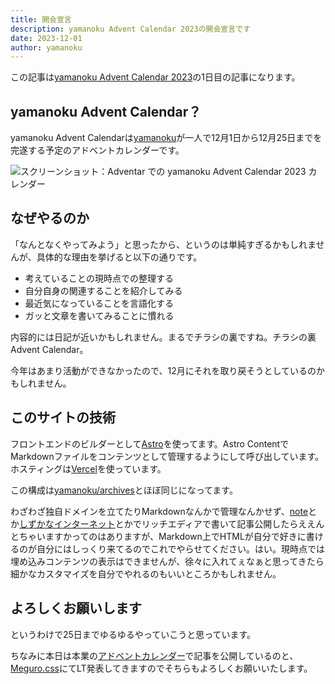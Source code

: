 ```yaml
---
title: 開会宣言
description: yamanoku Advent Calendar 2023の開会宣言です
date: 2023-12-01
author: yamanoku
---
```


この記事は[yamanoku Advent Calendar 2023](https://adventar.org/calendars/8589)の1日目の記事になります。

## yamanoku Advent Calendar？

yamanoku Advent Calendarは[yamanoku](https://yamanoku.net)が一人で12月1日から12月25日までを完遂する予定のアドベントカレンダーです。

![スクリーンショット：Adventar での yamanoku Advent Calendar 2023 カレンダー](https://i.gyazo.com/128f1c97d825d7f6e086a8fe27691bd0.png)

## なぜやるのか

「なんとなくやってみよう」と思ったから、というのは単純すぎるかもしれませんが、具体的な理由を挙げると以下の通りです。

- 考えていることの現時点での整理する
- 自分自身の関連することを紹介してみる
- 最近気になっていることを言語化する
- ガッと文章を書いてみることに慣れる

内容的には日記が近いかもしれません。まるでチラシの裏ですね。チラシの裏 Advent Calendar。

今年はあまり活動ができなかったので、12月にそれを取り戻そうとしているのかもしれません。

## このサイトの技術

フロントエンドのビルダーとして[Astro](https://astro.build/)を使ってます。Astro ContentでMarkdownファイルをコンテンツとして管理するようにして呼び出しています。ホスティングは[Vercel](https://vercel.com/)を使っています。

この構成は[yamanoku/archives](https://github.com/yamanoku/archives/)とほぼ同じになってます。

わざわざ独自ドメインを立てたりMarkdownなんかで管理なんかせず、[note](https://note.com/)とか[しずかなインターネット](https://sizu.me/)とかでリッチエディアで書いて記事公開したらええんとちゃいますかってのはありますが、Markdown上でHTMLが自分で好きに書けるのが自分にはしっくり来てるのでこれでやらせてください。はい。現時点では埋め込みコンテンツの表示はできませんが、徐々に入れてぇなぁと思ってきたら細かなカスタマイズを自分でやれるのもいいところかもしれません。

## よろしくお願いします

というわけで25日までゆるゆるやっていこうと思っています。

ちなみに本日は本業の[アドベントカレンダー](https://qiita.com/advent-calendar/2023/crowdworks)で記事を公開しているのと、[Meguro.css](https://megurocss.connpass.com/event/300400/)にてLT発表してきますのでそちらもよろしくお願いいたします。
